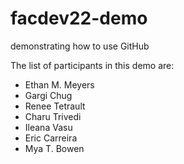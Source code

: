 # facdev22-demo

demonstrating how to use GitHub

The list of participants in this demo are:

- Ethan M. Meyers
- Gargi Chug
- Renee Tetrault
- Charu Trivedi
- Ileana Vasu
- Eric Carreira
- Mya T. Bowen